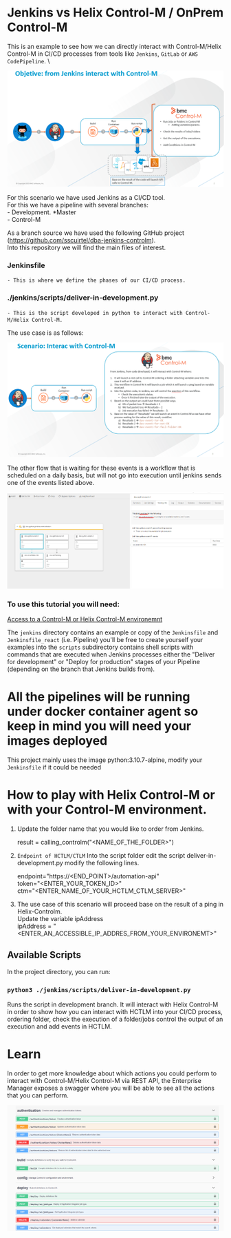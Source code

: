 # Jenkins vs Helix Control-M / OnPrem Control-M 

This is an example to see how we can directly interact with Control-M/Helix Control-M in CI/CD processes from tools like `Jenkins`, `GitLab` or `AWS CodePipeline`. \

![CTLM Swagger](https://github.com/sscuirtel/dba-jenkins-controlm/blob/development/images/Use_Case.png "Use Case")

For this scenario we have used Jenkins as a CI/CD tool. \
For this we have a pipeline with several branches: \
	- Development. *Master \
	- Control-M

As a branch source we have used the following GitHub project (https://github.com/sscuirtel/dba-jenkins-controlm). \
Into this repository we will find the main files of interest. 
### Jenkinsfile
	- This is where we define the phases of our CI/CD process. 
### ./jenkins/scripts/deliver-in-development.py
	- This is the script developed in python to interact with Control-M/Helix Control-M. 

The use case is as follows: 

![Use Case](https://github.com/sscuirtel/dba-jenkins-controlm/blob/development/images/scenario.png "Scenario")

The other flow that is waiting for these events is a workflow that is scheduled on a daily basis, but will not go into execution until jenkins sends one of the events listed above.

![Event Election](https://github.com/sscuirtel/dba-jenkins-controlm/blob/development/images/Event_election.png "Event Election")


### To use this tutorial you will need: 
[Access to a Control-M or Helix Control-M environemnt](https://se-sanb0x.us1.controlm.com/ControlM/)

The `jenkins` directory contains an example or copy of the `Jenkinsfile` and `Jenkinsfile_react` (i.e. Pipeline)
you'll be free to create yourself your examples into the `scripts` subdirectory
contains shell scripts with commands that are executed when Jenkins processes
either the "Deliver for development" or "Deploy for production" stages of your
Pipeline (depending on the branch that Jenkins builds from).

# All the pipelines will be running under docker container agent so keep in mind you will need your images deployed 

This project mainly uses the image python:3.10.7-alpine, modify your `Jenkinsfile` if it could be needed

# How to play with Helix Control-M or with your Control-M environment. 

1. Update the folder name that you would like to order from Jenkins. 
    
    result = calling_controlm("<NAME_OF_THE_FOLDER>")

2. `Endpoint of HCTLM/CTLM` 
Into the script folder edit the script deliver-in-development.py modify the following lines. 
    
    endpoint="https://<END_POINT>/automation-api" \
    token="<ENTER_YOUR_TOKEN_ID>" \
    ctm="<ENTER_NAME_OF_YOUR_HCTLM_CTLM_SERVER>" 

3. The use case of this scenario will proceed base on the result of a ping in Helix-Controlm. \
   Update the variable ipAddress \
      ipAddress = "<ENTER_AN_ACCESSIBLE_IP_ADDRES_FROM_YOUR_ENVIRONEMT>" 

## Available Scripts

In the project directory, you can run:

### `python3 ./jenkins/scripts/deliver-in-development.py`

Runs the script in development branch. 
It will interact with Helix Control-M in order to show how you can interact with HCTLM into your CI/CD process, 
ordering folder, check the execution of a folder/jobs control the output of an execution and add events in HCTLM.


# Learn

In order to get more knowledge about which actions you could perform to interact with Control-M/Helix Control-M via REST API, the Enterprise Manager exposes a swagger where you will be able to see all the actions that you can perform. 

![CTLM Swagger](https://github.com/sscuirtel/dba-jenkins-controlm/blob/development/images/CTLM_API_Swagger.png "CTLM Swagger")
